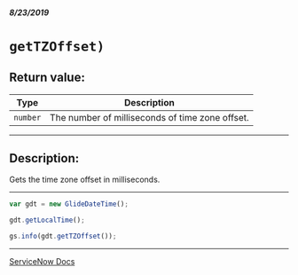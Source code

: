 ##### 8/23/2019
# `getTZOffset)`

## Return value:
| Type | Description |
|---|---|
| `number` | The number of milliseconds of time zone offset. |

---

## Description:
Gets the time zone offset in milliseconds.

---

```js
var gdt = new GlideDateTime();

gdt.getLocalTime();

gs.info(gdt.getTZOffset());
```

---

[ServiceNow Docs](https://developer.servicenow.com/app.do#!/api_doc?v=madrid&id=r_ScopedGlideDateTimeGetTZOffset)